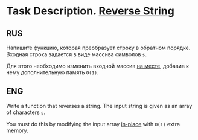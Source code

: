 # Task Description. [Reverse String](https://leetcode.com/explore/interview/card/top-interview-questions-easy/127/strings/879/)

## RUS

Напишите функцию, которая преобразует строку в обратном порядке. Входная строка задается в виде массива символов `s`.

Для этого необходимо изменить входной массив [на месте](https://en.wikipedia.org/wiki/In-place_algorithm), добавив к нему дополнительную память `O(1)`.

## ENG

Write a function that reverses a string. The input string is given as an array of characters `s`.

You must do this by modifying the input array [in-place](https://en.wikipedia.org/wiki/In-place_algorithm) with `O(1)` extra memory.

